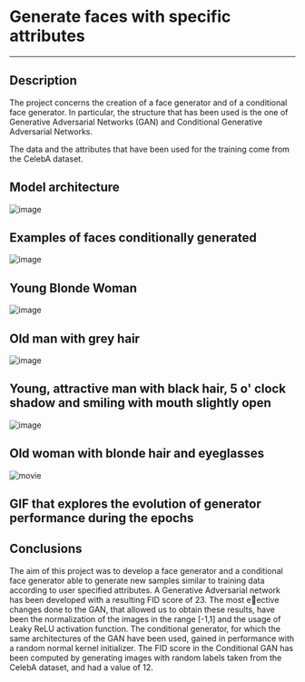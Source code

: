 # Generate faces with specific attributes

<hr>

## Description
The project concerns the creation of a face generator and of a conditional face generator. In particular, the structure that has been used is the one of Generative Adversarial Networks (GAN) and Conditional Generative Adversarial Networks.

The data and the attributes that have been used for the training come from the CelebA dataset.


## Model architecture

![image](https://user-images.githubusercontent.com/56583448/94338491-eeb18000-fff2-11ea-822f-4b88bcbdf5c7.png)

## Examples of faces conditionally generated



![image](https://user-images.githubusercontent.com/56583448/94338606-fe7d9400-fff3-11ea-8e75-e71ca4e67b55.png)

## Young Blonde Woman








![image](https://user-images.githubusercontent.com/56583448/94338619-1a813580-fff4-11ea-84d9-b798829a8b7c.png)

## Old man with grey hair






![image](https://user-images.githubusercontent.com/56583448/94338644-3a185e00-fff4-11ea-83bb-48b3dfaa9160.png)

## Young, attractive man with black hair, 5 o' clock shadow and smiling with mouth slightly open







![image](https://user-images.githubusercontent.com/56583448/94338661-56b49600-fff4-11ea-919c-3e7e46702a23.png)

## Old woman with blonde hair and eyeglasses





![movie](https://user-images.githubusercontent.com/56583448/94338563-962eb280-fff3-11ea-94d0-f325e0a20559.gif)

## GIF that explores the evolution of generator performance during the epochs


## Conclusions

The aim of this project was to develop a face generator and a conditional face generator able to generate new samples similar to training data according to user specified attributes. A Generative Adversarial network has been developed with a resulting FID score of 23. The most eective changes done to the GAN, that allowed us to obtain these results, have been the normalization of the images in the range [-1,1] and the usage of Leaky ReLU activation function.
The conditional generator, for which the same architectures of the GAN have been used, gained in performance with a random normal kernel initializer. The FID score in the Conditional GAN has been computed by generating images with random labels taken from the CelebA dataset, and had a value of 12.

